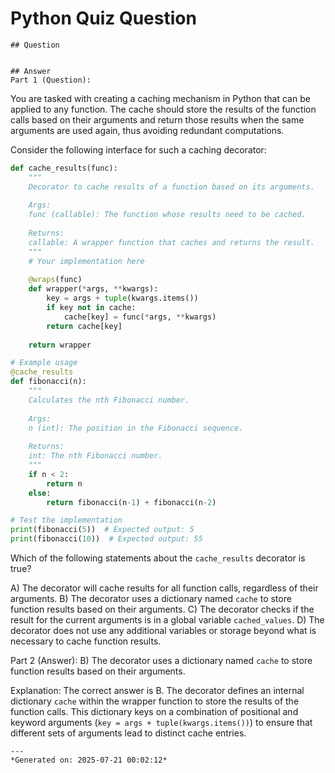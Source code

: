 # Python Quiz Question
    
    ## Question
    
    
    ## Answer
    Part 1 (Question):
You are tasked with creating a caching mechanism in Python that can be applied to any function. The cache should store the results of the function calls based on their arguments and return those results when the same arguments are used again, thus avoiding redundant computations.

Consider the following interface for such a caching decorator:
```python
def cache_results(func):
    """
    Decorator to cache results of a function based on its arguments.
    
    Args:
    func (callable): The function whose results need to be cached.
    
    Returns:
    callable: A wrapper function that caches and returns the result.
    """
    # Your implementation here
    
    @wraps(func)
    def wrapper(*args, **kwargs):
        key = args + tuple(kwargs.items())
        if key not in cache:
            cache[key] = func(*args, **kwargs)
        return cache[key]
    
    return wrapper

# Example usage
@cache_results
def fibonacci(n):
    """
    Calculates the nth Fibonacci number.
    
    Args:
    n (int): The position in the Fibonacci sequence.
    
    Returns:
    int: The nth Fibonacci number.
    """
    if n < 2:
        return n
    else:
        return fibonacci(n-1) + fibonacci(n-2)

# Test the implementation
print(fibonacci(5))  # Expected output: 5
print(fibonacci(10))  # Expected output: 55
```

Which of the following statements about the `cache_results` decorator is true?

A) The decorator will cache results for all function calls, regardless of their arguments.
B) The decorator uses a dictionary named `cache` to store function results based on their arguments.
C) The decorator checks if the result for the current arguments is in a global variable `cached_values`.
D) The decorator does not use any additional variables or storage beyond what is necessary to cache function results.

Part 2 (Answer):
B) The decorator uses a dictionary named `cache` to store function results based on their arguments.

Explanation: The correct answer is B. The decorator defines an internal dictionary `cache` within the wrapper function to store the results of the function calls. This dictionary keys on a combination of positional and keyword arguments (`key = args + tuple(kwargs.items())`) to ensure that different sets of arguments lead to distinct cache entries.
    
    ---
    *Generated on: 2025-07-21 00:02:12*
    